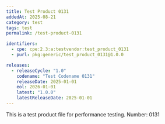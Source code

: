 ```yaml
---
title: Test Product 0131
addedAt: 2025-08-21
category: test
tags: test
permalink: /test-product-0131

identifiers:
  - cpe: cpe:2.3:a:testvendor:test_product_0131
  - purl: pkg:generic/test_product_0131@1.0.0

releases:
  - releaseCycle: "1.0"
    codename: "Test Codename 0131"
    releaseDate: 2025-01-01
    eol: 2026-01-01
    latest: "1.0.0"
    latestReleaseDate: 2025-01-01
---
```


This is a test product file for performance testing. Number: 0131
